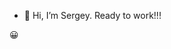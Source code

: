 - 👋 Hi, I’m Sergey.       Ready to work!!!


😀
<!---
Sergey-py24/Sergey-py24 is a ✨ special ✨ repository because its `README.md` (this file) appears on your GitHub profile.
You can click the Preview link to take a look at your changes.
--->
